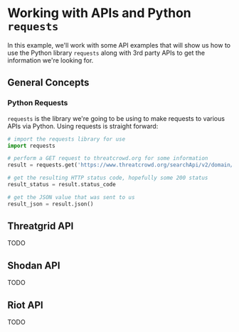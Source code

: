 # Working with APIs and Python `requests`

In this example, we'll work with some API examples that will show us how to use the Python library `requests` along with 3rd party APIs to get the information we're looking for.

## General Concepts

### Python Requests
`requests` is the library we're going to be using to make requests to various APIs via Python. Using requests is straight forward:

```python
# import the requests library for use
import requests

# perform a GET request to threatcrowd.org for some information
result = requests.get('https://www.threatcrowd.org/searchApi/v2/domain/report/?domain=riotgames.com')

# get the resulting HTTP status code, hopefully some 200 status
result_status = result.status_code

# get the JSON value that was sent to us
result_json = result.json()
```

## Threatgrid API
TODO

## Shodan API
TODO

## Riot API
TODO